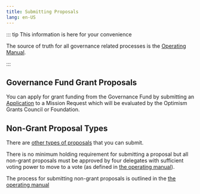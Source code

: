 ```yaml
---
title: Submitting Proposals
lang: en-US
---
```


::: tip This information is here for your convenience

The source of truth for all governance related processes is the [Operating Manual](https://github.com/ethereum-optimism/OPerating-manual/blob/main/manual.md#proposal-process--components-of-a-valid-proposal). 

:::

## Governance Fund Grant Proposals

You can apply for grant funding from the Governance Fund by submitting an [Application](https://gov.optimism.io/t/mission-applicant-guide-how-to-submit-a-mission-application/6899) to a Mission Request which will be evaluated by the Optimism Grants Council or Foundation.

## Non-Grant Proposal Types

There are [other types of proposals](https://github.com/ethereum-optimism/OPerating-manual/blob/main/manual.md#valid-proposal-types) that you can submit.

There is no minimum holding requirement for submitting a proposal but all non-grant proposals must be approved by four delegates with sufficient voting power to move to a vote (as defined in [the operating manual](https://github.com/ethereum-optimism/OPerating-manual/blob/main/manual.md#valid-proposal-types)).

The process for submitting non-grant proposals is outlined in the [the operating manual](https://github.com/ethereum-optimism/OPerating-manual/blob/main/manual.md#valid-proposal-types)
